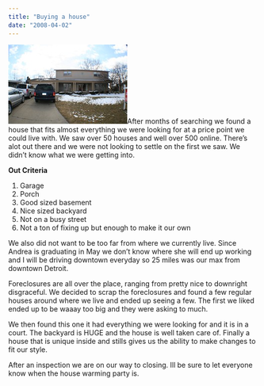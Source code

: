 ```yaml
---
title: "Buying a house"
date: "2008-04-02"
---
```


[![Front of House](/images/2371602961_a957eb58dc_m.jpg)](http://www.flickr.com/photos/dorkstyle/2371602961/ "Front of House by Nick DeNardis, on Flickr")After months of searching we found a house that fits almost everything we were looking for at a price point we could live with. We saw over 50 houses and well over 500 online. There’s alot out there and we were not looking to settle on the first we saw. We didn’t know what we were getting into.

**Out Criteria**

1. Garage
2. Porch
3. Good sized basement
4. Nice sized backyard
5. Not on a busy street
6. Not a ton of fixing up but enough to make it our own

We also did not want to be too far from where we currently live. Since Andrea is graduating in May we don’t know where she will end up working and I will be driving downtown everyday so 25 miles was our max from downtown Detroit.

Foreclosures are all over the place, ranging from pretty nice to downright disgraceful. We decided to scrap the foreclosures and found a few regular houses around where we live and ended up seeing a few. The first we liked ended up to be waaay too big and they were asking to much.

We then found this one it had everything we were looking for and it is in a court. The backyard is HUGE and the house is well taken care of. Finally a house that is unique inside and stills gives us the ability to make changes to fit our style.

After an inspection we are on our way to closing. Ill be sure to let everyone know when the house warming party is.
